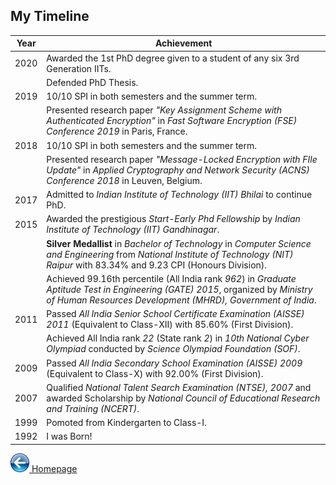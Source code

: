 ## My Timeline

| Year | Achievement |
|--------------------------|--------------------------|
| 2020 | Awarded the 1st PhD degree given to a student of any six 3rd Generation IITs. |
|      | Defended PhD Thesis. |
| 2019 | 10/10 SPI in both semesters and the summer term. |
|      | Presented research paper _"Key Assignment Scheme with Authenticated Encryption"_ in _Fast Software Encryption (FSE) Conference 2019_ in Paris, France. |
| 2018 | 10/10 SPI in both semesters and the summer term. |
|      | Presented research paper _"Message-Locked Encryption with FIle Update"_ in _Applied Cryptography and Network Security (ACNS) Conference 2018_ in Leuven, Belgium. |
| 2017 | Admitted to _Indian Institute of Technology (IIT) Bhilai_ to continue PhD. |
| 2015 | Awarded the prestigious _Start-Early Phd Fellowship_ by _Indian Institute of Technology (IIT) Gandhinagar_. |
|      | **Silver Medallist** in _Bachelor of Technology_ in _Computer Science and Engineering_ from _National Institute of Technology (NIT) Raipur_ with 83.34% and 9.23 CPI (Honours Division). |
|      | Achieved 99.16th percentile (All India rank _962_) in _Graduate Aptitude Test in Engineering (GATE) 2015_, organized by _Ministry of Human Resources Development (MHRD), Government of India_. |
| 2011 | Passed _All India Senior School Certificate Examination (AISSE) 2011_ (Equivalent to Class-XII) with 85.60% (First Division). |
|      | Achieved All India rank _22_ (State rank _2_) in _10th National Cyber Olympiad_ conducted by _Science Olympiad Foundation (SOF)_. |
| 2009 | Passed _All India Secondary School Examination (AISSE) 2009_ (Equivalent to Class-X) with 92.00% (First Division). |
| 2007 | Qualified _National Talent Search Examination (NTSE), 2007_ and awarded Scholarship by _National Council of Educational Research and Training (NCERT)_. |
| 1999 | Pomoted from Kindergarten to Class-I. |
| 1992 | I was Born! |

[![Back](/Icon-BackButton30.png) Homepage](index)
